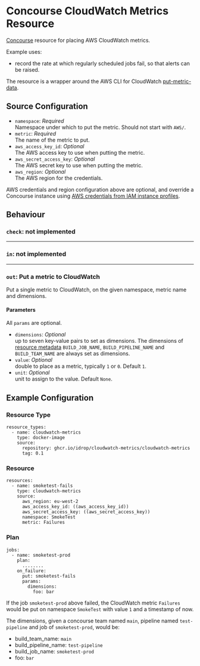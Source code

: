 # Concourse CloudWatch Metrics Resource

[Concourse][concourse] resource for placing AWS CloudWatch metrics.

Example uses:
* record the rate at which regularly scheduled jobs fail, so that alerts can be raised.

The resource is a wrapper around the AWS CLI for CloudWatch  [put-metric-data][put-metric-data].

## Source Configuration

* `namespace`: *Required*<br/>Namespace under which to put the metric. Should not start with `AWS/`.
* `metric`: *Required*<br/>The name of the metric to put.
* `aws_access_key_id`: *Optional*<br/>The AWS access key to use when putting the metric.
* `aws_secret_access_key`: *Optional*<br/>The AWS secret key to use when putting the metric.
* `aws_region`: *Optional*<br/>The AWS region for the credentials.

AWS credentials and region configuration above are optional, and  override a Concourse instance using  [AWS credentials
from IAM instance profiles][IAM]. 

## Behaviour

### `check`: not implemented

<hr>

### `in`: not implemented

<hr>

### `out`: Put a metric to CloudWatch
Put a single metric to CloudWatch, on the given namespace, metric name and dimensions.

#### Parameters

All `params` are optional.

* `dimensions`: *Optional*<br/>up to seven key-value pairs to set as dimensions. The dimensions of [resource metadata][res-meta] `BUILD_JOB_NAME`, `BUILD_PIPELINE_NAME` and `BUILD_TEAM_NAME` are always set as dimensions.
* `value`: *Optional*<br/>double to place as a metric, typically `1` or `0`. Default `1`.
* `unit`: *Optional*<br/>unit to assign to the value. Default `None`.

## Example Configuration

### Resource Type

```
resource_types:
  - name: cloudwatch-metrics
    type: docker-image
    source:
      repository: ghcr.io/idrop/cloudwatch-metrics/cloudwatch-metrics
      tag: 0.1
```

### Resource

```
resources:
  - name: smoketest-fails
    type: cloudwatch-metrics
    source:
      aws_region: eu-west-2
      aws_access_key_id: ((aws_access_key_id))
      aws_secret_access_key: ((aws_secret_access_key))
      namespace: SmokeTest
      metric: Failures
```

### Plan

```
jobs:
  - name: smoketest-prod
    plan:
      ........
    on_failure:
      put: smoketest-fails
      params:
        dimensions:
          foo: bar
```

If the job `smoketest-prod` above failed, the CloudWatch metric `Failures` would be put on namespace `SmokeTest` with value `1` and a timestamp of now.

The dimensions, given a concourse team named `main`, pipeline named `test-pipeline` and job of `smoketest-prod`, would be:
* build_team_name: `main`
* build_pipeline_name: `test-pipeline`
* build_job_name: `smoketest-prod`
* foo: `bar`

[concourse]: https://concourse-ci.org
[res-meta]: https://concourse-ci.org/implementing-resource-types.html#resource-metadata
[IAM]: http://docs.aws.amazon.com/IAM/latest/UserGuide/best-practices.html#use-roles-with-ec2
[put-metric-data]: https://docs.aws.amazon.com/cli/latest/reference/cloudwatch/put-metric-data.html

